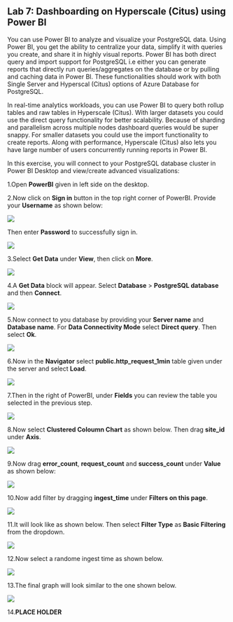 ## **Lab 7: Dashboarding on Hyperscale (Citus) using Power BI**

You can use Power BI to analyze and visualize your PostgreSQL data. Using Power BI, you get the ability to centralize your data, simplify it with queries you create, and share it in highly visual reports. Power BI has both direct query and import support for PostgreSQL i.e either you can generate reports that directly run queries/aggregates on the database or by pulling and caching data in Power BI. These functionalities should work with both Single Server and Hyperscal (Citus) options of Azure Database for PostgreSQL.
 
In real-time analytics workloads, you can use Power BI to query both rollup tables and raw tables in Hyperscale (Citus). With larger datasets you could use the direct query functionality for better scalability. Because of sharding and parallelism across multiple nodes dashboard queries would be super snappy. For smaller datasets you could use the import functionality to create reports. Along with performance, Hyperscale (Citus) also lets you have large number of users concurrently running reports in Power BI.
 
In this exercise, you will connect to your PostgreSQL database cluster in Power BI Desktop and view/create advanced visualizations:

1.Open **PowerBI** given in left side on the desktop.

2.Now click on **Sign in** button in the top right corner of PowerBI. Provide your **Username** as shown below:

![](images/powerbi10.png)

Then enter **Password** to successfully sign in.

![](images/powerbi8.png)

3.Select **Get Data** under **View**, then click on **More**.

![](images/getdata.png)

4.A **Get Data** block will appear. Select **Database** > **PostgreSQL database** and then **Connect**.

![](images/getdata1.png)

5.Now connect to you database by providing your **Server name** and **Database name**. For **Data Connectivity Mode** select **Direct query**. Then select **Ok**.

![](images/getdata2.png)

6.Now in the **Navigator** select **public.http_request_1min** table given under the server and select **Load**.

![](images/getdata3.png)

7.Then in the right of PowerBI, under **Fields** you can review the table you selected in the previous step.

![](images/getdata4.png)

8.Now select **Clustered Coloumn Chart** as shown below. Then drag **site_id** under **Axis**.

![](images/graph1.png)

9.Now drag **error_count**, **request_count** and **success_count** under **Value** as shown below:

![](images/graph2.png)

10.Now add filter by dragging **ingest_time** under **Filters on this page**.

![](images/graph3.png)

11.It will look like as shown below. Then select **Filter Type** as **Basic Filtering** from the dropdown.

![](images/graph4.png)

12.Now select a randome ingest time as shown below.

![](images/graph5.png)

13.The final graph will look similar to the one shown below.

![](images/graph6.png)

14.**PLACE HOLDER**

